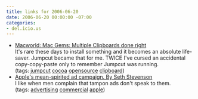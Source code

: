 ```yaml
---
title: links for 2006-06-20
date: 2006-06-20 00:00:00 -07:00
categories:
- del.icio.us
---
```


<ul class="delicious">
	<li>
		<div class="delicious-link"><a href="http://www.macworld.com/weblogs/macgems/2006/06/jumpcut-popcopy/">Macworld: Mac Gems: Multiple Clipboards done right</a></div>
		<div class="delicious-extended">It's rare these days to install something and it becomes an absolute life-saver. Jumpcut became that for me. TWICE I've cursed an accidental copy-copy-paste only to remember Jumpcut was running.</div>
		<div class="delicious-tags">(tags: <a href="http://del.icio.us/torrez/jumpcut">jumpcut</a> <a href="http://del.icio.us/torrez/cocoa">cocoa</a> <a href="http://del.icio.us/torrez/opensource">opensource</a> <a href="http://del.icio.us/torrez/clipboard">clipboard</a>)</div>
	</li>
	<li>
		<div class="delicious-link"><a href="http://www.slate.com/id/2143810/fr/rss/">Apple's mean-spirited ad campaign. By Seth Stevenson</a></div>
		<div class="delicious-extended">I like when men complain that tampon ads don't speak to them.</div>
		<div class="delicious-tags">(tags: <a href="http://del.icio.us/torrez/advertising">advertising</a> <a href="http://del.icio.us/torrez/commercial">commercial</a> <a href="http://del.icio.us/torrez/apple">apple</a>)</div>
	</li>
</ul>

